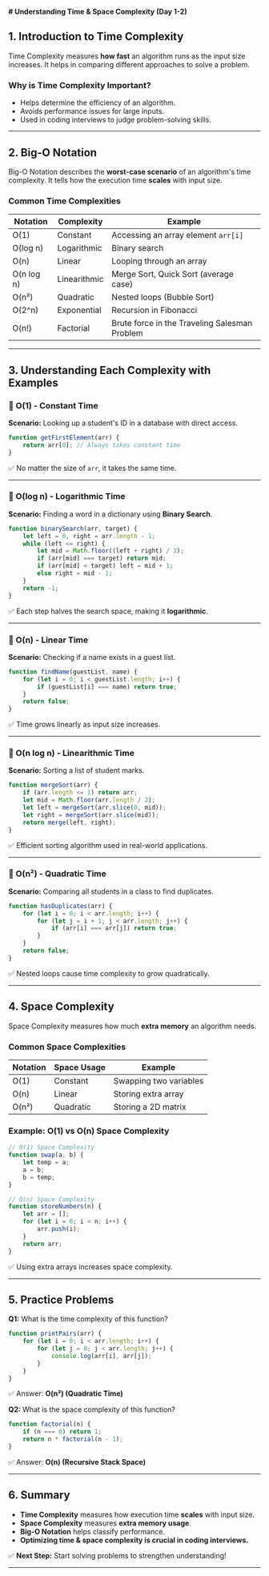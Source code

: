 **# Understanding Time & Space Complexity (Day 1-2)**

## **1. Introduction to Time Complexity**
Time Complexity measures **how fast** an algorithm runs as the input size increases. It helps in comparing different approaches to solve a problem.

### **Why is Time Complexity Important?**
- Helps determine the efficiency of an algorithm.
- Avoids performance issues for large inputs.
- Used in coding interviews to judge problem-solving skills.

---

## **2. Big-O Notation**
Big-O Notation describes the **worst-case scenario** of an algorithm's time complexity. It tells how the execution time **scales** with input size.

### **Common Time Complexities**
| Notation | Complexity | Example |
|----------|-------------|-------------------------|
| O(1) | Constant | Accessing an array element `arr[i]` |
| O(log n) | Logarithmic | Binary search |
| O(n) | Linear | Looping through an array |
| O(n log n) | Linearithmic | Merge Sort, Quick Sort (average case) |
| O(n²) | Quadratic | Nested loops (Bubble Sort) |
| O(2^n) | Exponential | Recursion in Fibonacci |
| O(n!) | Factorial | Brute force in the Traveling Salesman Problem |

---

## **3. Understanding Each Complexity with Examples**

### **🔹 O(1) - Constant Time**
**Scenario:** Looking up a student's ID in a database with direct access.
```js
function getFirstElement(arr) {
    return arr[0]; // Always takes constant time
}
```
✅ No matter the size of `arr`, it takes the same time.

---

### **🔹 O(log n) - Logarithmic Time**
**Scenario:** Finding a word in a dictionary using **Binary Search**.
```js
function binarySearch(arr, target) {
    let left = 0, right = arr.length - 1;
    while (left <= right) {
        let mid = Math.floor((left + right) / 2);
        if (arr[mid] === target) return mid;
        if (arr[mid] < target) left = mid + 1;
        else right = mid - 1;
    }
    return -1;
}
```
✅ Each step halves the search space, making it **logarithmic**.

---

### **🔹 O(n) - Linear Time**
**Scenario:** Checking if a name exists in a guest list.
```js
function findName(guestList, name) {
    for (let i = 0; i < guestList.length; i++) {
        if (guestList[i] === name) return true;
    }
    return false;
}
```
✅ Time grows linearly as input size increases.

---

### **🔹 O(n log n) - Linearithmic Time**
**Scenario:** Sorting a list of student marks.
```js
function mergeSort(arr) {
    if (arr.length <= 1) return arr;
    let mid = Math.floor(arr.length / 2);
    let left = mergeSort(arr.slice(0, mid));
    let right = mergeSort(arr.slice(mid));
    return merge(left, right);
}
```
✅ Efficient sorting algorithm used in real-world applications.

---

### **🔹 O(n²) - Quadratic Time**
**Scenario:** Comparing all students in a class to find duplicates.
```js
function hasDuplicates(arr) {
    for (let i = 0; i < arr.length; i++) {
        for (let j = i + 1; j < arr.length; j++) {
            if (arr[i] === arr[j]) return true;
        }
    }
    return false;
}
```
✅ Nested loops cause time complexity to grow quadratically.

---

## **4. Space Complexity**
Space Complexity measures how much **extra memory** an algorithm needs.

### **Common Space Complexities**
| Notation | Space Usage | Example |
|----------|------------|---------|
| O(1) | Constant | Swapping two variables |
| O(n) | Linear | Storing extra array |
| O(n²) | Quadratic | Storing a 2D matrix |

### **Example: O(1) vs O(n) Space Complexity**
```js
// O(1) Space Complexity
function swap(a, b) {
    let temp = a;
    a = b;
    b = temp;
}

// O(n) Space Complexity
function storeNumbers(n) {
    let arr = [];
    for (let i = 0; i < n; i++) {
        arr.push(i);
    }
    return arr;
}
```
✅ Using extra arrays increases space complexity.

---

## **5. Practice Problems**

**Q1:** What is the time complexity of this function?
```js
function printPairs(arr) {
    for (let i = 0; i < arr.length; i++) {
        for (let j = 0; j < arr.length; j++) {
            console.log(arr[i], arr[j]);
        }
    }
}
```
✅ Answer: **O(n²) (Quadratic Time)**

**Q2:** What is the space complexity of this function?
```js
function factorial(n) {
    if (n === 0) return 1;
    return n * factorial(n - 1);
}
```
✅ Answer: **O(n) (Recursive Stack Space)**

---

## **6. Summary**
- **Time Complexity** measures how execution time **scales** with input size.
- **Space Complexity** measures **extra memory usage**.
- **Big-O Notation** helps classify performance.
- **Optimizing time & space complexity is crucial in coding interviews.**

✅ **Next Step:** Start solving problems to strengthen understanding!

---

